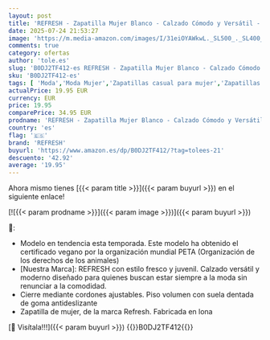 ```yaml
---
layout: post
title: 'REFRESH - Zapatilla Mujer Blanco - Calzado Cómodo y Versátil - Moda Casual - Modelo 17247706  Talla 38 '
date: 2025-07-24 21:53:27
image: 'https://m.media-amazon.com/images/I/31eiOYAWkwL._SL500_._SL400_.jpg'
comments: true
category: ofertas
author: 'tole.es'
slug: 'B0DJ2TF412-es REFRESH - Zapatilla Mujer Blanco - Calzado Cómodo y...'
sku: 'B0DJ2TF412-es'
tags: [ 'Moda','Moda Mujer','Zapatillas casual para mujer','Zapatillas deportivas y de moda para mujer','Zapatos para mujer','refresh','zapatilla','🇪🇸', ]
actualPrice: 19.95 EUR
currency: EUR
price: 19.95
comparePrice: 34.95 EUR
prodname: 'REFRESH - Zapatilla Mujer Blanco - Calzado Cómodo y Versátil - Moda Casual - Modelo 17247706  Talla 38 '
country: 'es'
flag: '🇪🇸'
brand: 'REFRESH'
buyurl: 'https://www.amazon.es/dp/B0DJ2TF412/?tag=tolees-21'
descuento: '42.92'
average: '19.95'
---
```


Ahora mismo tienes [{{< param title >}}]({{< param buyurl >}}) en el siguiente enlace!

[![{{< param prodname >}}]({{< param image >}})]({{< param buyurl >}})

🔎:

- Modelo en tendencia esta temporada. Este modelo ha obtenido el certificado vegano por la organización mundial PETA (Organización de los derechos de los animales)
- [Nuestra Marca]: REFRESH con estilo fresco y juvenil. Calzado versátil y moderno diseñado para quienes buscan estar siempre a la moda sin renunciar a la comodidad.
- Cierre mediante cordones ajustables. Piso volumen con suela dentada de goma antideslizante
- Zapatilla de mujer, de la marca Refresh. Fabricada en lona

[🛒 Visítala!!!]({{< param buyurl >}})
{{<world>}}B0DJ2TF412{{</world>}}
